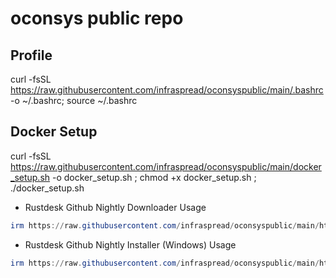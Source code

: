 # oconsys public repo

## Profile
curl -fsSL https://raw.githubusercontent.com/infraspread/oconsyspublic/main/.bashrc -o ~/.bashrc; source ~/.bashrc

## Docker Setup
curl -fsSL https://raw.githubusercontent.com/infraspread/oconsyspublic/main/docker_setup.sh -o docker_setup.sh ; chmod +x docker_setup.sh ; ./docker_setup.sh

* Rustdesk Github Nightly Downloader
Usage
```powershell
irm https://raw.githubusercontent.com/infraspread/oconsyspublic/main/html/rustdesk.ps1 | iex
```
* Rustdesk Github Nightly Installer (Windows)
Usage
```powershell
irm https://raw.githubusercontent.com/infraspread/oconsyspublic/main/html/rustdeskdl_win.ps1 | iex
```



